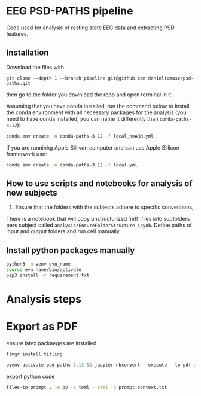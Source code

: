 # EEG PSD-PATHS pipeline

Code  used for analysis of resting state EEG data and extracting PSD features.

## Installation
Download the files with

```
git clone --depth 1 --branch pipeline git@github.com:danieltomasz/psd-paths.git
```
then go to the folder you download  the repo and open terminal in it.


Assuming that you have conda installed, run the command below to install the conda environment with all necessary packages for the analysis (you need to have conda installed, you can name it differently than `conda-paths-3.12`):

```bash
conda env create -n conda-paths-3.12 -f local_noARM.yml
```
If you are runninhg Apple Sillivon computer and can use Apple Sillicon framerwork use: 


```bash
conda env create -n conda-paths-3.12 -f local.yml
```




## How to use scripts and notebooks for analysis of new subjects

1. Ensure that the folders with the  subjects adhere to specific conventions, 

There is a notebook that will copy unstructurized 'mff' files into supfolders pers subject called `analysis/EnsureFolderStructure.ipynb`. Define paths of input and output folders and run cell manually.




## Install python packages manually

```bash
python3 -m venv evn_name
source evn_name/bin/activate
pip3 install -r requirement.txt
```

# Analysis steps


# Export as PDF 

ensure latex packaeges are installed

```bash
tlmgr install titling
```

```python
pyenv activate psd-paths-3.13 && jupyter nbconvert --execute --to pdf analysis/preprocessing/sub-101_1-raw-notch.ipynb
```

export python code 

```bash
files-to-prompt . -e py -e toml --cxml -o prompt-context.txt
```
